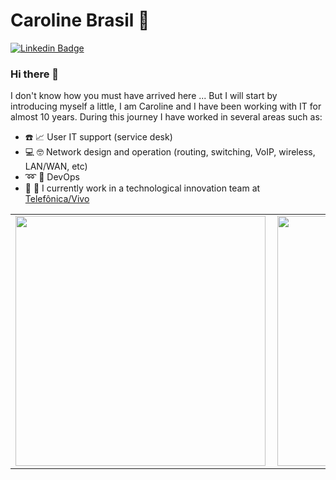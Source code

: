 

<!--
**carolinebrasil/carolinebrasil** is a ✨ _special_ ✨ repository because its `README.md` (this file) appears on your GitHub profile.

Here are some ideas to get you started:

- 🔭 I’m currently working on ...
- 🌱 I’m currently learning ...
- 👯 I’m looking to collaborate on ...
- 🤔 I’m looking for help with ...
- 💬 Ask me about ...
- 📫 How to reach me: ...
- 😄 Pronouns: ...
- ⚡ Fun fact: ...
-->

# Caroline Brasil :woman:

[![Linkedin Badge](https://img.shields.io/badge/-LinkedIn-blue?style=flat-square&logo=Linkedin&logoColor=white&link=https://www.linkedin.com/in/celso-ribeiro-45589141/)](https://www.linkedin.com/in/carolinebrasil/)

### Hi there 👋

I don't know how you must have arrived here ...
But I will start by introducing myself a little, I am Caroline and I have been working with IT for almost 10 years. During this journey I have worked in several areas such as:

 - :phone: :chart_with_upwards_trend: User IT support (service desk) 
 - :computer: :nerd_face: Network design and operation (routing, switching, VoIP, wireless, LAN/WAN, etc)
 - :loop: :pushpin: DevOps 
 - :space_invader: :rocket: I currently work in a technological innovation team at [Telefônica/Vivo](https://www.linkedin.com/company/vivo-telefonicabr/)

<center>
 <table>
   <tr>
       <td><img width="400px" align="left" src="https://github-readme-stats.vercel.app/api/top-langs/?username=carolinebrasil&hide=javascript,css,html&layout=compact" /></td>
       <td><img width="400px" align="left" src="https://github-readme-stats.vercel.app/api?username=carolinebrasil&count_private=true" /></td>
   </tr>
 </table>
